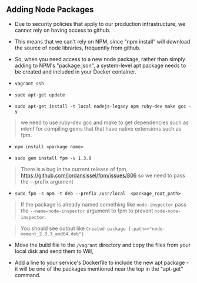 ## Adding Node Packages

* Due to security policies that apply to our production infrastructure, we cannot rely on having access to github.
* This means that we can't rely on NPM, since "npm install" will download the source of node libraries, frequently from github.
* So, when you need access to a new node package, rather than simply adding to NPM's "package.json", a system-level apt package needs to be created and included in your Docker container.


* `vagrant ssh`
* `sudo apt-get update`
* `sudo apt-get install -t local nodejs-legacy npm ruby-dev make gcc -y`

> we need to use ruby-dev gcc and make to get dependencies such as mkmf for compiling gems that
that have native extensions such as fpm.

* `npm install <package name>`

* `sudo gem install fpm -v 1.3.0`

> There is a bug in the current release of fpm, https://github.com/jordansissel/fpm/issues/806 so we need to pass the --prefix argument

* `sudo fpm -s npm -t deb --prefix /usr/local  <package_root_path>`

> If the package is already named something like `node-inspector` pass the `--name=node-inspector` argument to fpm to prevent `node-node-inspector`.

> You should see output like `Created package {:path=>"node-moment_2.8.3_amd64.deb"}`

* Move the build file to the `/vagrant` directory and copy the files from your local disk and send them to Will,

* Add a line to your service's Dockerfile to include the new apt package - it will be one of the packages mentioned near the top in the "apt-get" command.
